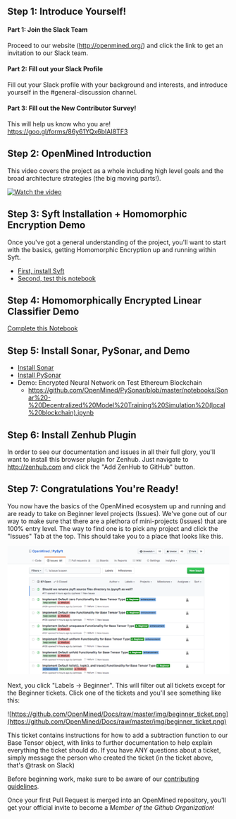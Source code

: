 ## Step 1: Introduce Yourself!

#### Part 1: Join the Slack Team
Proceed to our website (http://openmined.org/) and click the link to get an invitation to our Slack team.

#### Part 2: Fill out your Slack Profile
Fill out your Slack profile with your background and interests, and introduce yourself in the #general-discussion channel.

#### Part 3: Fill out the New Contributor Survey!
This will help us know who you are!
https://goo.gl/forms/86y61YQx6bIAI8TF3

## Step 2: OpenMined Introduction

This video covers the project as a whole including high level goals and the broad architecture strategies (the big moving parts!).

[![Watch the video](https://github.com/OpenMined/Docs/raw/master/img/OpenMinedIntro.png)](https://www.youtube.com/watch?v=sXFmKquiVnk)

## Step 3: Syft Installation + Homomorphic Encryption Demo

Once you've got a general understanding of the project, you'll want to start with the basics, getting Homomorphic Encryption up and running within Syft.

- [First, install Syft](https://github.com/OpenMined/Syft/)
- [Second, test this notebook](https://github.com/OpenMined/Syft/blob/master/notebooks/Syft%20-%20Paillier%20Homomorphic%20Encryption%20Example.ipynb)

## Step 4: Homomorphically Encrypted Linear Classifier Demo

[Complete this Notebook](https://github.com/OpenMined/Syft/blob/master/notebooks/Syft%20-%20Paillier%20Encrypted%20Linear%20Classification.ipynb)

## Step 5: Install Sonar, PySonar, and Demo

- [Install Sonar](https://github.com/OpenMined/Sonar)
- [Install PySonar](https://github.com/OpenMined/PySonar)
- Demo: Encrypted Neural Network on Test Ethereum Blockchain
  - https://github.com/OpenMined/PySonar/blob/master/notebooks/Sonar%20-%20Decentralized%20Model%20Training%20Simulation%20(local%20blockchain).ipynb

## Step 6: Install Zenhub Plugin

In order to see our documentation and issues in all their full glory, you'll want to install this browser plugin for Zenhub. Just navigate to http://zenhub.com and click the "Add ZenHub to GitHub" button.

## Step 7: Congratulations You're Ready!

You now have the basics of the OpenMined ecosystem up and running and are ready to take on Beginner level projects (Issues). We've gone out of our way to make sure that there are a plethora of mini-projects (Issues) that are 100% entry level. The way to find one is to pick any project and click the "Issues" Tab at the top. This should take you to a place that looks like this.

![Issues.png](https://github.com/OpenMined/Docs/raw/master/img/issues.png)


Next, you click "Labels -> Beginner". This will filter out all tickets except for the Beginner tickets. Click one of the tickets and you'll see something like this:

![https://github.com/OpenMined/Docs/raw/master/img/beginner_ticket.png](https://github.com/OpenMined/Docs/raw/master/img/beginner_ticket.png)

This ticket contains instructions for how to add a subtraction function to our Base Tensor object, with links to further documentation to help explain everything the ticket should do. If you have ANY questions about a ticket, simply message the person who created the ticket (in the ticket above, that's @trask on Slack)

Before beginning work, make sure to be aware of our [contributing guidelines]('./guidelines.md').

Once your first Pull Request is merged into an OpenMined repository, you'll get your official invite to become a *Member of the Github Organization*!
